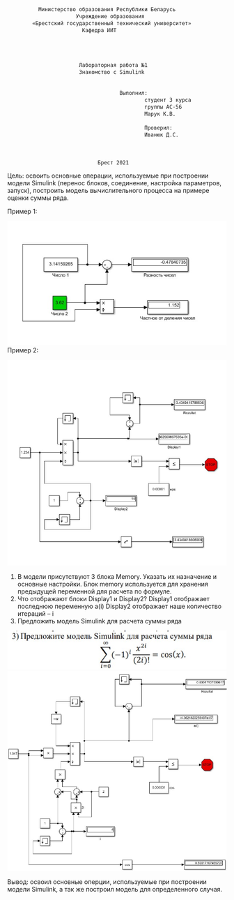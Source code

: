              
              Министерство образования Республики Беларусь
                          Учреждение образования 
            «Брестский государственный технический университет»
                            Кафедра ИИТ




                           Лабораторная работа №1 
                           Знакомство с Simulink


	                                	Выполнил:
                                                студент 3 курса
                                                группы АС-56
                                                Марук К.В.

                                                Проверил:
                                                Иванюк Д.С.



                                 Брест 2021

Цель: освоить основные операции, используемые при построении модели Simulink (перенос блоков, соединение, настройка параметров, запуск), построить модель вычислительного процесса на примере оценки суммы ряда.

Пример 1:

![Screenshot](../src/1.jpg)
Пример 2:

![Screenshot](../src/2.jpg)

1. В модели присутствуют 3 блока Memory. Указать их назначение и основные настройки.
Блок memory используется для хранения предыдущей переменной для расчета по формуле.
2. Что отображают блоки Display1 и Display2?
Display1 отображает последнюю переменную a(i)
Display2 отображает наше количество итераций – i
3. Предложить модель Simulink для расчета суммы ряда

![Screenshot](../src/3.jpg)
![Screenshot](../src/4.jpg)

Вывод: освоил основные оперции, используемые при построении модели Simulink, а так же построил модель для определенного случая. 
